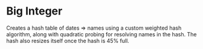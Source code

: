 Big Integer
===========

Creates a hash table of dates => names using a custom weighted hash algorithm, along with quadratic probing for resolving names in the hash. The hash also resizes itself once the hash is 45% full. 
